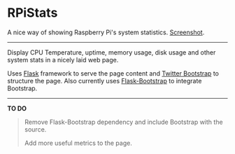 RPiStats
========

A nice way of showing Raspberry Pi's system statistics. [Screenshot][screenshot].

* * *

Display CPU Temperature, uptime, memory usage, disk usage and other system stats in a nicely laid web page.

Uses [Flask][flask] framework to serve the page content and [Twitter Bootstrap][bootstrap] to structure the page. Also currently uses [Flask-Bootstrap][flask-bootstrap] to integrate Bootstrap.

[flask]: https://github.com/mitsuhiko/flask
[bootstrap]: http://twitter.github.com/bootstrap/index.html
[flask-bootstrap]: https://github.com/mbr/flask-bootstrap
[screenshot]: http://i.imgur.com/B1nysjd.png

* * *

**TO DO**

> Remove Flask-Bootstrap dependency and include Bootstrap with the source.
>
> Add more useful metrics to the page.
